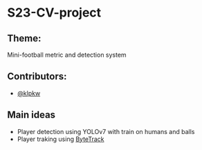 # S23-CV-project

## Theme: 
Mini-football metric and detection system

## Contributors:

- [@klpkw](https://github.com/klpkw)


## Main ideas

- Player detection using YOLOv7 with train on humans and balls
- Player traking using [ByteTrack](https://github.com/ifzhang/ByteTrack)